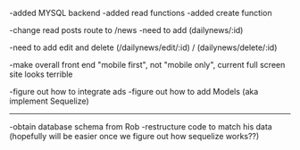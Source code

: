 -added MYSQL backend
-added read functions
-added create function

-change read posts route to /news
-need to add (dailynews/:id)

-need to add edit and delete (/dailynews/edit/:id) / (dailynews/delete/:id)

-make overall front end "mobile first", not "mobile only", current full screen site looks terrible

-figure out how to integrate ads
-figure out how to add Models (aka implement Sequelize)

*****************************************************************

-obtain database schema from Rob 
-restructure code to match his data (hopefully will be easier once we figure out how sequelize works??)
